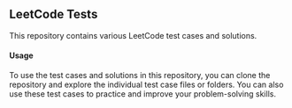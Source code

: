 ## LeetCode Tests

This repository contains various LeetCode test cases and solutions.

#### Usage

To use the test cases and solutions in this repository, you can clone the repository and explore the individual test case files or folders. You can also use these test cases to practice and improve your problem-solving skills.
